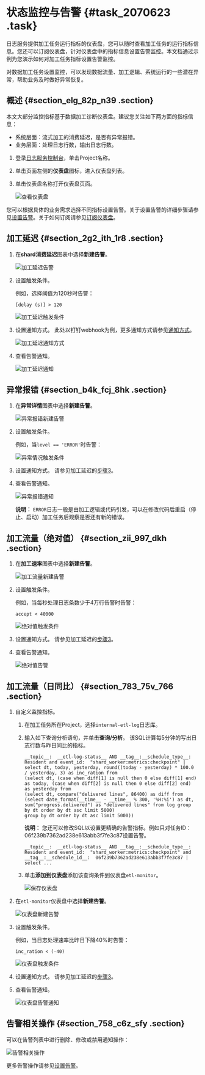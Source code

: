 # 状态监控与告警 {#task_2070623 .task}

日志服务提供加工任务运行指标的仪表盘，您可以随时查看加工任务的运行指标信息。您还可以订阅仪表盘，针对仪表盘中的指标信息设置告警监控。本文档通过示例为您演示如何对加工任务指标设置告警监控。

对数据加工任务设置监控，可以发现数据流量、加工逻辑、系统运行的一些潜在异常，帮助业务及时做好异常恢复。

## 概述 {#section_elg_82p_n39 .section}

本文大部分监控指标基于数据加工诊断仪表盘。建议您关注如下两方面的指标信息：

-   系统层面：流式加工的消费延迟，是否有异常报错。
-   业务层面：处理日志行数，输出日志行数。

1.  登录[日志服务控制台](https://sls.console.aliyun.com)，单击Project名称。
2.  单击页面左侧的**仪表盘**图标，进入仪表盘列表。
3.  单击仪表盘名称打开仪表盘页面。 

    ![查看仪表盘](http://static-aliyun-doc.oss-cn-hangzhou.aliyuncs.com/assets/img/1631558/156816897059327_zh-CN.png)


您可以根据具体的业务需求选择不同指标设置告警。关于设置告警的详细步骤请参见[设置告警](../cn.zh-CN/告警/设置告警任务/设置告警.md#)。关于如何订阅请参见[订阅仪表盘](../cn.zh-CN/查询与分析/可视化分析/仪表盘/订阅仪表盘.md#)。

## 加工延迟 {#section_2g2_ith_1r8 .section}

1.  在**shard消费延迟**图表中选择**新建告警**。 

    ![加工延迟告警](http://static-aliyun-doc.oss-cn-hangzhou.aliyuncs.com/assets/img/1643868/156816897059366_zh-CN.png)

2.  设置触发条件。 

    例如，选择阈值为120秒时告警：

    ``` {#codeblock_b2a_nzs_o16}
    [delay (s)] > 120
    ```

    ![加工延迟触发条件](http://static-aliyun-doc.oss-cn-hangzhou.aliyuncs.com/assets/img/1643868/156816897059369_zh-CN.png)

3.  设置通知方式。 此处以钉钉webhook为例，更多通知方式请参见[通知方式](../cn.zh-CN/告警/设置告警任务/通知方式.md#)。

    ![加工延迟通知方式](http://static-aliyun-doc.oss-cn-hangzhou.aliyuncs.com/assets/img/1643868/156816897159371_zh-CN.png)

4.  查看告警通知。 

    ![加工延迟通知](http://static-aliyun-doc.oss-cn-hangzhou.aliyuncs.com/assets/img/1643868/156816897159372_zh-CN.png)


## 异常报错 {#section_b4k_fcj_8hk .section}

1.  在**异常详情**图表中选择**新建告警**。 

    ![异常报错新建告警](http://static-aliyun-doc.oss-cn-hangzhou.aliyuncs.com/assets/img/1643868/156816897159374_zh-CN.png)

2.  设置触发条件。 

    例如，当`level == 'ERROR'`时告警：

    ![异常情况触发条件](http://static-aliyun-doc.oss-cn-hangzhou.aliyuncs.com/assets/img/1643868/156816897159375_zh-CN.png)

3.  设置通知方式。 请参见加工延迟的[步骤3](#step_vis_6pz_eaw)。
4.  查看告警通知。 

    ![异常报错通知](http://static-aliyun-doc.oss-cn-hangzhou.aliyuncs.com/assets/img/1643868/156816897259377_zh-CN.png)

    **说明：** `ERROR`日志一般是由加工逻辑或代码引发，可以在修改代码后重启（停止、启动）加工任务后观察是否还有新的错误。


## 加工流量（绝对值） {#section_zii_997_dkh .section}

1.  在**加工速率**图表中选择**新建告警**。 

    ![加工流量新建告警](http://static-aliyun-doc.oss-cn-hangzhou.aliyuncs.com/assets/img/1643868/156816897259378_zh-CN.png)

2.  设置触发条件。 

    例如，当每秒处理日志条数少于4万行告警时告警：

    ``` {#codeblock_2et_ln0_85l}
    accept < 40000
    ```

    ![绝对值触发条件](http://static-aliyun-doc.oss-cn-hangzhou.aliyuncs.com/assets/img/1643868/156816897259379_zh-CN.png)

3.  设置通知方式。 请参见加工延迟的[步骤3](#step_vis_6pz_eaw)。
4.  查看告警通知。 

    ![绝对值告警](http://static-aliyun-doc.oss-cn-hangzhou.aliyuncs.com/assets/img/1643868/156816897359381_zh-CN.png)


## 加工流量（日同比） {#section_783_75v_766 .section}

1.  自定义监控指标。 
    1.  在加工任务所在Project，选择`internal-etl-log`日志库。
    2.  输入如下查询分析语句，并单击**查询/分析**。 该SQL计算每5分钟的写出日志行数与昨日同比的指标。

        ``` {#codeblock_q09_9we_ve6}
        __topic__:  __etl-log-status__ AND __tag__:__schedule_type__:  Resident and event_id:  "shard_worker:metrics:checkpoint" | 
        select dt, today, yesterday, round((today - yesterday) * 100.0 / yesterday, 3) as inc_ration from
        (select dt, (case when diff[1] is null then 0 else diff[1] end) as today, (case when diff[2] is null then 0 else diff[2] end) as yesterday from 
        (select dt, compare("delivered lines", 86400) as diff from 
        (select date_format(__time__ - __time__ % 300, '%H:%i') as dt, sum("progress.delivered") as "delivered lines" from log group by dt order by dt asc limit 5000)
        group by dt order by dt asc limit 5000))
        ```

        **说明：** 您还可以修改SQL以设置更精确的告警指标。例如只对任务ID：06f239b7362ad238e613abb3f7fe3c87设置告警。

        ``` {#codeblock_5xu_a5t_k5k}
        __topic__:  __etl-log-status__ AND __tag__:__schedule_type__:  Resident and event_id:  "shard_worker:metrics:checkpoint" and __tag__:__schedule_id__:  06f239b7362ad238e613abb3f7fe3c87 | 
        select ...
        ```

    3.  单击**添加到仪表盘**添加该查询条件到仪表盘`etl-monitor`。 

        ![保存仪表盘](http://static-aliyun-doc.oss-cn-hangzhou.aliyuncs.com/assets/img/1643868/156816897359383_zh-CN.png)

2.  在`etl-monitor`仪表盘中选择**新建告警**。 

    ![仪表盘新建告警](http://static-aliyun-doc.oss-cn-hangzhou.aliyuncs.com/assets/img/1643868/156816897459393_zh-CN.png)

3.  设置触发条件。 

    例如，当日志处理速率比昨日下降40%时告警：

    ``` {#codeblock_ukx_bt6_s92}
    inc_ration < (-40)
    ```

    ![仪表盘触发条件](http://static-aliyun-doc.oss-cn-hangzhou.aliyuncs.com/assets/img/1643868/156816897459394_zh-CN.png)

4.  设置通知方式。 请参见加工延迟的[步骤3](#step_vis_6pz_eaw)。
5.  查看告警通知。 

    ![仪表盘告警通知](http://static-aliyun-doc.oss-cn-hangzhou.aliyuncs.com/assets/img/1643868/156816897459396_zh-CN.png)


## 告警相关操作 {#section_758_c6z_sfy .section}

可以在告警列表中进行删除、修改或禁用通知操作：

![告警相关操作](http://static-aliyun-doc.oss-cn-hangzhou.aliyuncs.com/assets/img/1643868/156816897459400_zh-CN.png)

更多告警操作请参见[设置告警](../cn.zh-CN/告警/设置告警任务/设置告警.md#)。

